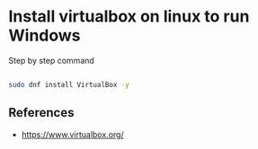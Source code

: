 # Install virtualbox on linux to run Windows

Step by step command

```bash

sudo dnf install VirtualBox -y

```

## References

- https://www.virtualbox.org/

